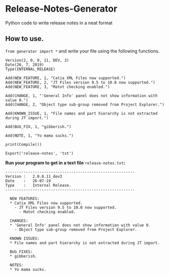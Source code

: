 Release-Notes-Generator
=======================
Python code to write release notes in a neat format

How to use.
-----------
``from generator import *`` and write your file using the following functions.

    Version(2, 0, 0, 11, DEV, 3)
    Date(26, 7, 2019)
    Type(INTERNAL_RELEASE)

    Add(NEW_FEATURE, 1, "Catia XML Files now supported.")
    Add(NEW_FEATURE, 2, "JT Files version 9.5 to 10.0 now supported.")
    Add(NEW_FEATURE, 3, "Matot checking enabled.")

    Add(CHANGE, 1, "'General Info' panel does not show information with value 0.")
    Add(CHANGE, 2, "Object type sub-group removed from Project Explorer.")

    Add(KNOWN_ISSUE, 1, "File names and part hierarchy is not extracted during JT import.")

    Add(BUG_FIX, 1, "gibberish.")

    Add(NOTE, 1, "Yo mama sucks.")

    print(Compile())

    Export('release-notes', 'txt')


**Run your program to get in a text file** ``release-notes.txt``**:**

    ---------------------------------------------------------
    Version	:	2.0.0.11_dev3
    Date	:	26-07-19
    Type	:	Internal Release.
    ---------------------------------------------------------

      NEW FEATURES:
      * Catia XML Files now supported.
        - JT Files version 9.5 to 10.0 now supported.
          - Matot checking enabled.

      CHANGES:
      * 'General Info' panel does not show information with value 0.
        - Object type sub-group removed from Project Explorer.

      KNOWN ISSUES:
      * File names and part hierarchy is not extracted during JT import.

      BUG FIXES:
      * gibberish.

      NOTES:
      * Yo mama sucks.

